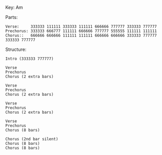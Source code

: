 Key: Am

Parts:
       
    Verse:     333333 111111 333333 111111 666666 777777 333333 777777
    Prechorus: 333333 666777 111111 666666 777777 555555 111111 111111
    Chorus::   666666 666666 111111 111111 666666 666666 333333 777777 333333 777777

Structure:

    Intro (333333 777777)
    
    Verse    
    Prechorus 
    Chorus (2 extra bars)
    
    Verse    
    Prechorus 
    Chorus (2 extra bars)
    
    Verse    
    Prechorus 
    Chorus (2 extra bars)
    
    Verse
    Prechorus
    Chorus (8 bars)
    
    Chorus (2nd bar silent)
    Chorus (8 bars)
    Chorus (8 bars)
